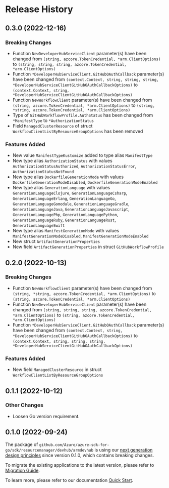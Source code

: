# Release History

## 0.3.0 (2022-12-16)
### Breaking Changes

- Function `NewDeveloperHubServiceClient` parameter(s) have been changed from `(string, azcore.TokenCredential, *arm.ClientOptions)` to `(string, string, string, azcore.TokenCredential, *arm.ClientOptions)`
- Function `*DeveloperHubServiceClient.GitHubOAuthCallback` parameter(s) have been changed from `(context.Context, string, string, string, *DeveloperHubServiceClientGitHubOAuthCallbackOptions)` to `(context.Context, string, *DeveloperHubServiceClientGitHubOAuthCallbackOptions)`
- Function `NewWorkflowClient` parameter(s) have been changed from `(string, azcore.TokenCredential, *arm.ClientOptions)` to `(string, *string, azcore.TokenCredential, *arm.ClientOptions)`
- Type of `GitHubWorkflowProfile.AuthStatus` has been changed from `*ManifestType` to `*AuthorizationStatus`
- Field `ManagedClusterResource` of struct `WorkflowClientListByResourceGroupOptions` has been removed

### Features Added

- New value `ManifestTypeKustomize` added to type alias `ManifestType`
- New type alias `AuthorizationStatus` with values `AuthorizationStatusAuthorized`, `AuthorizationStatusError`, `AuthorizationStatusNotFound`
- New type alias `DockerfileGenerationMode` with values `DockerfileGenerationModeDisabled`, `DockerfileGenerationModeEnabled`
- New type alias `GenerationLanguage` with values `GenerationLanguageClojure`, `GenerationLanguageCsharp`, `GenerationLanguageErlang`, `GenerationLanguageGo`, `GenerationLanguageGomodule`, `GenerationLanguageGradle`, `GenerationLanguageJava`, `GenerationLanguageJavascript`, `GenerationLanguagePhp`, `GenerationLanguagePython`, `GenerationLanguageRuby`, `GenerationLanguageRust`, `GenerationLanguageSwift`
- New type alias `ManifestGenerationMode` with values `ManifestGenerationModeDisabled`, `ManifestGenerationModeEnabled`
- New struct `ArtifactGenerationProperties`
- New field `ArtifactGenerationProperties` in struct `GitHubWorkflowProfile`


## 0.2.0 (2022-10-13)
### Breaking Changes

- Function `NewWorkflowClient` parameter(s) have been changed from `(string, *string, azcore.TokenCredential, *arm.ClientOptions)` to `(string, azcore.TokenCredential, *arm.ClientOptions)`
- Function `NewDeveloperHubServiceClient` parameter(s) have been changed from `(string, string, string, azcore.TokenCredential, *arm.ClientOptions)` to `(string, azcore.TokenCredential, *arm.ClientOptions)`
- Function `*DeveloperHubServiceClient.GitHubOAuthCallback` parameter(s) have been changed from `(context.Context, string, *DeveloperHubServiceClientGitHubOAuthCallbackOptions)` to `(context.Context, string, string, string, *DeveloperHubServiceClientGitHubOAuthCallbackOptions)`

### Features Added

- New field `ManagedClusterResource` in struct `WorkflowClientListByResourceGroupOptions`


## 0.1.1 (2022-10-12)
### Other Changes
- Loosen Go version requirement.

## 0.1.0 (2022-09-24)

The package of `github.com/Azure/azure-sdk-for-go/sdk/resourcemanager/devhub/armdevhub` is using our [next generation design principles](https://azure.github.io/azure-sdk/general_introduction.html) since version 0.1.0, which contains breaking changes.

To migrate the existing applications to the latest version, please refer to [Migration Guide](https://aka.ms/azsdk/go/mgmt/migration).

To learn more, please refer to our documentation [Quick Start](https://aka.ms/azsdk/go/mgmt).